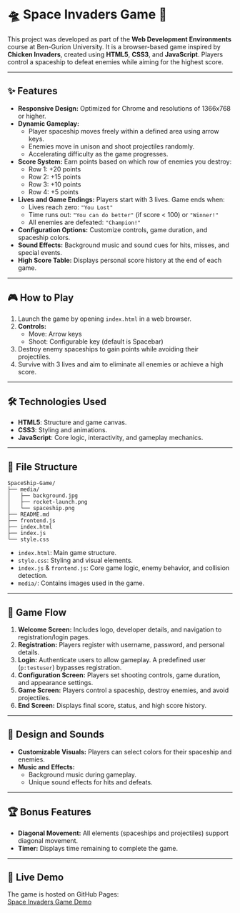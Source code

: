 # 🛸 Space Invaders Game 🚀

This project was developed as part of the **Web Development Environments** course at Ben-Gurion University. It is a browser-based game inspired by **Chicken Invaders**, created using **HTML5**, **CSS3**, and **JavaScript**. Players control a spaceship to defeat enemies while aiming for the highest score.

---

## ✨ Features

- **Responsive Design:** Optimized for Chrome and resolutions of 1366x768 or higher.
- **Dynamic Gameplay:**
  - Player spaceship moves freely within a defined area using arrow keys.
  - Enemies move in unison and shoot projectiles randomly.
  - Accelerating difficulty as the game progresses.
- **Score System:** Earn points based on which row of enemies you destroy:
  - Row 1: +20 points
  - Row 2: +15 points
  - Row 3: +10 points
  - Row 4: +5 points
- **Lives and Game Endings:** Players start with 3 lives. Game ends when:
  - Lives reach zero: `"You Lost"`
  - Time runs out: `"You can do better"` (if score < 100) or `"Winner!"`
  - All enemies are defeated: `"Champion!"`
- **Configuration Options:** Customize controls, game duration, and spaceship colors.
- **Sound Effects:** Background music and sound cues for hits, misses, and special events.
- **High Score Table:** Displays personal score history at the end of each game.

---

## 🎮 How to Play

1. Launch the game by opening `index.html` in a web browser.
2. **Controls:**
   - Move: Arrow keys
   - Shoot: Configurable key (default is Spacebar)
3. Destroy enemy spaceships to gain points while avoiding their projectiles.
4. Survive with 3 lives and aim to eliminate all enemies or achieve a high score.

---

## 🛠️ Technologies Used

- **HTML5**: Structure and game canvas.
- **CSS3**: Styling and animations.
- **JavaScript**: Core logic, interactivity, and gameplay mechanics.

---

## 📂 File Structure

```
SpaceShip-Game/
├── media/
│   ├── background.jpg
│   ├── rocket-launch.png
│   └── spaceship.png
├── README.md
├── frontend.js
├── index.html
├── index.js
└── style.css
```

- `index.html`: Main game structure.
- `style.css`: Styling and visual elements.
- `index.js` & `frontend.js`: Core game logic, enemy behavior, and collision detection.
- `media/`: Contains images used in the game.

---

## 🚀 Game Flow

1. **Welcome Screen:** Includes logo, developer details, and navigation to registration/login pages.
2. **Registration:** Players register with username, password, and personal details.
3. **Login:** Authenticate users to allow gameplay. A predefined user (`p:testuser`) bypasses registration.
4. **Configuration Screen:** Players set shooting controls, game duration, and appearance settings.
5. **Game Screen:** Players control a spaceship, destroy enemies, and avoid projectiles.
6. **End Screen:** Displays final score, status, and high score history.

---

## 🎨 Design and Sounds

- **Customizable Visuals:** Players can select colors for their spaceship and enemies.
- **Music and Effects:**
  - Background music during gameplay.
  - Unique sound effects for hits and defeats.

---

## 🏆 Bonus Features

- **Diagonal Movement:** All elements (spaceships and projectiles) support diagonal movement.
- **Timer:** Displays time remaining to complete the game.

---

## 📡 Live Demo

The game is hosted on GitHub Pages:  
[Space Invaders Game Demo](https://web-development-environments-2023.github.io/assignment2-205968126_315340349/#game)
